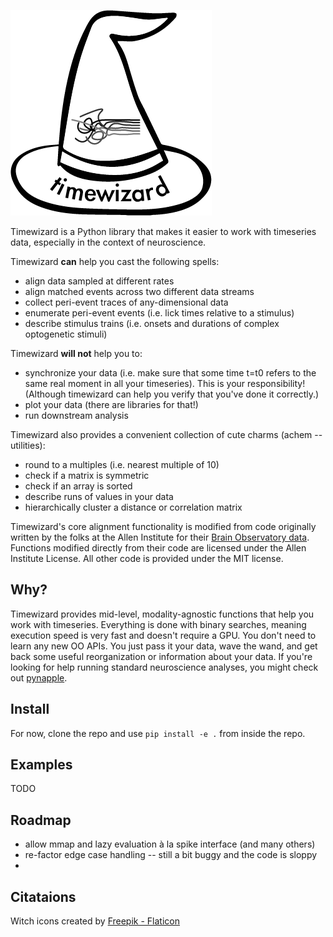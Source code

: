 

![Videochef logo](docs/logo.png)

Timewizard is a Python library that makes it easier to work with timeseries data, especially in the context of neuroscience. 

Timewizard **can** help you cast the following spells:
* align data sampled at different rates
* align matched events across two different data streams
* collect peri-event traces of any-dimensional data
* enumerate peri-event events (i.e. lick times relative to a stimulus)
* describe stimulus trains (i.e. onsets and durations of complex optogenetic stimuli)

Timewizard **will not** help you to:
* synchronize your data (i.e. make sure that some time t=t0 refers to the same real moment in all your timeseries). This is your responsibility! (Although timewizard can help you verify that you've done it correctly.)
* plot your data (there are libraries for that!)
* run downstream analysis

Timewizard also provides a convenient collection of cute charms (achem -- utilities):
* round to a multiples (i.e. nearest multiple of 10)
* check if a matrix is symmetric
* check if an array is sorted
* describe runs of values in your data
* hierarchically cluster a distance or correlation matrix


Timewizard's core alignment functionality is modified from code originally written by the folks at the Allen Institute for their [Brain Observatory data](https://github.com/AllenInstitute/brain_observatory_utilities). Functions modified directly from their code are licensed under the Allen Institute License. All other code is provided under the MIT license.

## Why?
Timewizard provides mid-level, modality-agnostic functions that help you work with timeseries. Everything is done with binary searches, meaning execution speed is very fast and doesn't require a GPU. You don't need to learn any new OO APIs. You just pass it your data, wave the wand, and get back some useful reorganization or information about your data. If you're looking for help running standard neuroscience analyses, you might check out [pynapple](https://github.com/pynapple-org/pynapple/tree/main).

## Install

For now, clone the repo and use `pip install -e .` from inside the repo.

## Examples
TODO


## Roadmap
* allow mmap and lazy evaluation à la spike interface (and many others)
* re-factor edge case handling -- still a bit buggy and the code is sloppy
* 

## Citataions
Witch icons created by [Freepik - Flaticon](https://www.flaticon.com/free-icons/witch)

